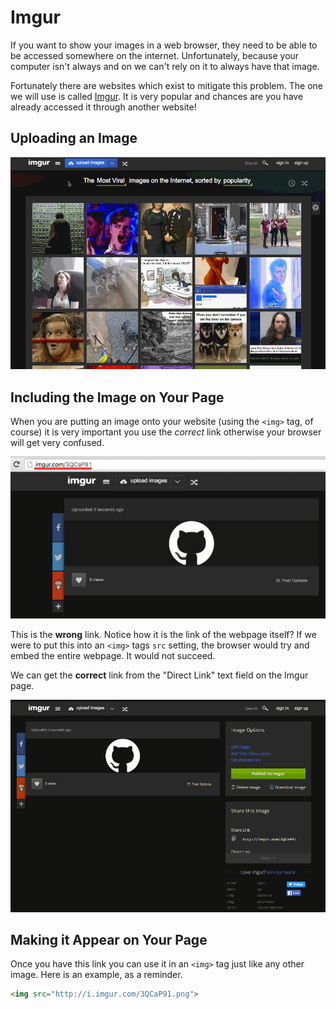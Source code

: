 # Imgur

If you want to show your images in a web browser, they need to be able to be
accessed somewhere on the internet. Unfortunately, because your computer isn't
always and on we can't rely on it to always have that image.

Fortunately there are websites which exist to mitigate this problem. The one we
will use is called [Imgur](https://imgur.com). It is very popular and chances
are you have already accessed it through another website!

## Uploading an Image

![uploading an image](img/imgur_image_upload.gif)

## Including the Image on Your Page

When you are putting an image onto your website (using the `<img>` tag, of
course) it is very important you use the *correct* link otherwise your browser
will get very confused.

![wrong link](img/wrong_link.png)

This is the **wrong** link. Notice how it is the link of the webpage itself? If
we were to put this into an `<img>` tags `src` setting, the browser would try
and embed the entire webpage. It would not succeed.

We can get the **correct** link from the "Direct Link" text field on the Imgur
page.

![correct link](img/correct_link.gif)

## Making it Appear on Your Page

Once you have this link you can use it in an `<img>` tag just like any other
image. Here is an example, as a reminder.

```html
<img src="http://i.imgur.com/3QCaP91.png">
```

